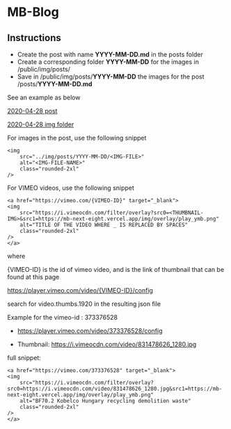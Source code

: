 # MB-Blog

## Instructions

- Create the post with name **YYYY-MM-DD.md** in the posts folder
- Create a corresponding folder **YYYY-MM-DD** for the images in /public/img/posts/
- Save in /public/img/posts/**YYYY-MM-DD** the images for the post /posts/**YYYY-MM-DD.md**

See an example as below

[2020-04-28 post](https://github.com/ab22375/mb-blog/blob/main/posts/2020-04-28.md)

[2020-04-28 img folder](https://github.com/ab22375/mb-blog/tree/main/public/img/posts/2020-04-28)



For images in the post, use the following snippet

```
<img 
    src="../img/posts/YYYY-MM-DD/<IMG-FILE>"
    alt="<IMG-FILE-NAME>"
    class="rounded-2xl"
/>
```

For VIMEO videos, use the following snippet

```
<a href="https://vimeo.com/{VIMEO-ID}" target="_blank">
<img 
    src="https://i.vimeocdn.com/filter/overlay?src0=<THUMBNAIL-IMG>&src1=https://mb-next-eight.vercel.app/img/overlay/play_ymb.png"
    alt="TITLE OF THE VIDEO WHERE _ IS REPLACED BY SPACES"
    class="rounded-2xl"
/>
</a>

```

where 

{VIMEO-ID} is the id of vimeo video, and 
<THUMBNAIL-IMG> is the link of thumbnail that can be found at this page

https://player.vimeo.com/video/{VIMEO-ID}/config

search for video.thumbs.1920 in the resulting json file

Example for the vimeo-id : 373376528

- https://player.vimeo.com/video/373376528/config

- Thumbnail: https://i.vimeocdn.com/video/831478626_1280.jpg


full snippet:

```
<a href="https://vimeo.com/373376528" target="_blank">
<img 
    src="https://i.vimeocdn.com/filter/overlay?src0=https://i.vimeocdn.com/video/831478626_1280.jpg&src1=https://mb-next-eight.vercel.app/img/overlay/play_ymb.png"
    alt="BF70.2 Kobelco Hungary recycling demolition waste"
    class="rounded-2xl"
/>
</a>
```



